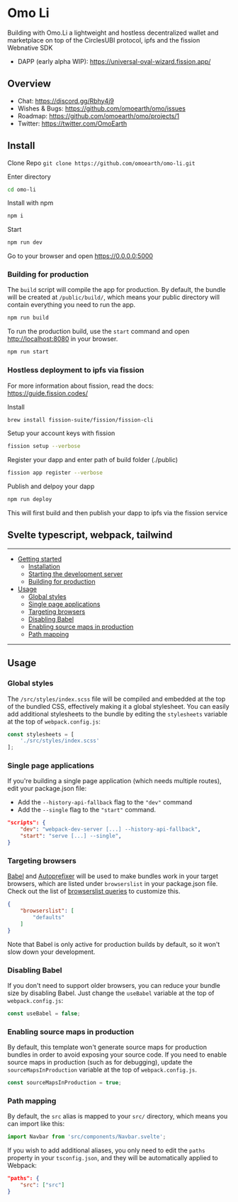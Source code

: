 # Omo Li
Building with Omo.Li a lightweight and hostless decentralized wallet and marketplace on top of the CirclesUBI protocol, ipfs and the fission Webnative SDK

- DAPP (early alpha WIP): https://universal-oval-wizard.fission.app/

## Overview

- Chat: https://discord.gg/Rbhy4j9
- Wishes & Bugs: https://github.com/omoearth/omo/issues
- Roadmap: https://github.com/omoearth/omo/projects/1
- Twitter: https://twitter.com/OmoEarth


## Install

Clone Repo 
`git clone https://github.com/omoearth/omo-li.git`

Enter directory 
```bash
cd omo-li
```

Install with npm
```bash
npm i
```

Start
```bash
npm run dev
```
Go to your browser and open https://0.0.0.0:5000


### Building for production
The `build` script will compile the app for production. By default, the bundle will be created at `/public/build/`, which means your public directory will contain everything you need to run the app.

```bash
npm run build
```

To run the production build, use the `start` command and open [http://localhost:8080](http://localhost:8080) in your browser.

```bash
npm run start
```

### Hostless deployment to ipfs via fission
For more information about fission, read the docs: 
https://guide.fission.codes/

Install
```bash
brew install fission-suite/fission/fission-cli
```

Setup your account keys with fission
```bash
fission setup --verbose
```

Register your dapp and enter path of build folder (./public)
```bash
fission app register --verbose
```

Publish and delpoy your dapp
```bash
npm run deploy
```
This will first build and then publish your dapp to ipfs via the fission service


## Svelte typescript, webpack, tailwind
---

- [Getting started](#getting-started)
	- [Installation](#installation)
	- [Starting the development server](#starting-the-development-server)
	- [Building for production](#building-for-production)
- [Usage](#usage)
	- [Global styles](#global-styles)
	- [Single page applications](#single-page-applications)
	- [Targeting browsers](#targeting-browsers)
	- [Disabling Babel](#disabling-babel)
	- [Enabling source maps in production](#enabling-source-maps-in-production)
	- [Path mapping](#path-mapping)

---

## Usage

### Global styles
The `/src/styles/index.scss` file will be compiled and embedded at the top of the bundled CSS, effectively making it a global stylesheet. You can easily add additional stylesheets to the bundle by editing the `stylesheets` variable at the top of `webpack.config.js`:

```js
const stylesheets = [
    './src/styles/index.scss'
];
```

### Single page applications
If you're building a single page application (which needs multiple routes), edit your package.json file:

- Add the `--history-api-fallback` flag to the `"dev"` command
- Add the `--single` flag to the `"start"` command.

```json
"scripts": {
    "dev": "webpack-dev-server [...] --history-api-fallback",
    "start": "serve [...] --single",
}
```

### Targeting browsers
[Babel](https://babeljs.io/docs/en/) and [Autoprefixer](https://www.npmjs.com/package/autoprefixer) will be used to make bundles work in your target browsers, which are listed under `browserslist` in your package.json file. Check out the list of [browserslist queries](https://github.com/browserslist/browserslist#full-list) to customize this.

```json
{
    "browserslist": [
        "defaults"
    ]
}
```

Note that Babel is only active for production builds by default, so it won't slow down your development.

### Disabling Babel
If you don't need to support older browsers, you can reduce your bundle size by disabling Babel. Just change the `useBabel` variable at the top of `webpack.config.js`:

```js
const useBabel = false;
```

### Enabling source maps in production
By default, this template won't generate source maps for production bundles in order to avoid exposing your source code. If you need to enable source maps in production (such as for debugging), update the `sourceMapsInProduction` variable at the top of `webpack.config.js`.

```js
const sourceMapsInProduction = true;
```

### Path mapping
By default, the `src` alias is mapped to your `src/` directory, which means you can import like this:

```js
import Navbar from 'src/components/Navbar.svelte';
```

If you wish to add additional aliases, you only need to edit the `paths` property in your `tsconfig.json`, and they will be automatically applied to Webpack:

```json
"paths": {
    "src": ["src"]
}
```
